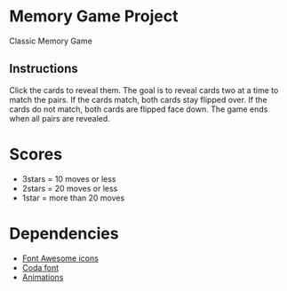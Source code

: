 # Memory Game Project

Classic Memory Game

## Instructions

Click the cards to reveal them. The goal is to reveal cards two at a time to match the pairs. If the cards match, both cards stay flipped over. If the cards do not match, both cards are flipped face down.
The game ends when all pairs are revealed.

# Scores

-  3stars = 10 moves or less
-  2stars = 20 moves or less
-  1star = more than 20 moves

# Dependencies

- [Font Awesome icons](https://maxcdn.bootstrapcdn.com/font-awesome/4.6.1/css/font-awesome.min.css)
- [Coda font](https://fonts.googleapis.com/css?family=Coda)
- [Animations](http://www.theappguruz.com/tag-tools/web/CSSAnimations/)
